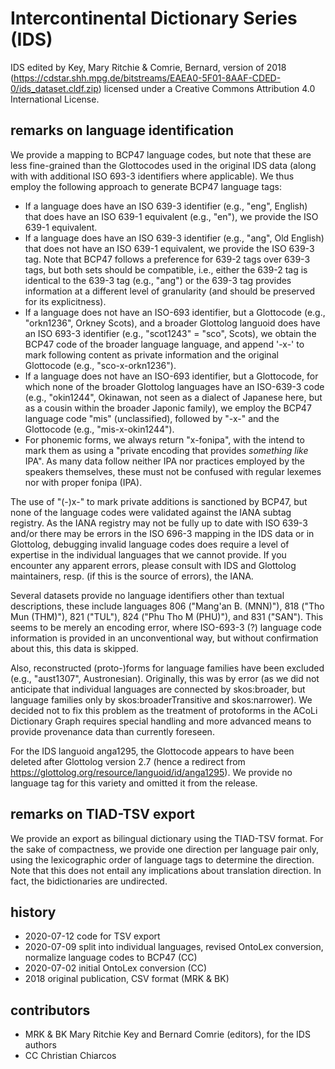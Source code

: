 # Intercontinental Dictionary Series (IDS)

IDS edited by Key, Mary Ritchie & Comrie, Bernard, version of 2018 (https://cdstar.shh.mpg.de/bitstreams/EAEA0-5F01-8AAF-CDED-0/ids_dataset.cldf.zip)
licensed under a Creative Commons Attribution 4.0 International License. 

## remarks on language identification

We provide a mapping to BCP47 language codes, but note that these are less fine-grained than the Glottocodes used in the original IDS data (along with with additional ISO 693-3 identifiers where applicable). We thus employ the following approach to generate BCP47 language tags:

- If a language does have an ISO 639-3 identifier (e.g., "eng", English) that does have an ISO 639-1 equivalent (e.g., "en"), we provide the ISO 639-1 equivalent.
- If a language does have an ISO 639-3 identifier (e.g., "ang", Old English) that does not have an ISO 639-1 equivalent, we provide the ISO 639-3 tag. Note that BCP47 follows a preference for 639-2 tags over 639-3 tags, but both sets should be compatible, i.e., either the 639-2 tag is identical to the 639-3 tag (e.g., "ang") or the 639-3 tag provides information at a different level of granularity (and should be preserved for its explicitness).
- If a language does not have an ISO-693 identifier, but a Glottocode (e.g., "orkn1236", Orkney Scots), and a broader Glottolog languoid does have an ISO 693-3 identifier (e.g., "scot1243" = "sco", Scots), we obtain the BCP47 code of the broader language language, and append '-x-' to mark following content as private information and the original Glottocode (e.g., "sco-x-orkn1236").
- If a language does not have an ISO-693 identifier, but a Glottocode, for which none of the broader Glottolog languages have an ISO-639-3 code (e.g., "okin1244", Okinawan, not seen as a dialect of Japanese here, but as a cousin within the broader Japonic family), we employ the BCP47 language code "mis" (unclassified), followed by "-x-" and the Glottocode (e.g., "mis-x-okin1244").
- For phonemic forms, we always return "x-fonipa", with the intend to mark them as using a "private encoding that provides *something like* IPA". As many data follow neither IPA nor practices employed by the speakers themselves, these must not be confused with regular lexemes nor with proper fonipa (IPA).

The use of "(-)x-" to mark private additions is sanctioned by BCP47, but none of the language codes were validated against the IANA subtag registry. As the IANA registry may not be fully up to date with ISO 639-3 and/or there may be errors in the ISO 696-3 mapping in the IDS data or in Glottolog, debugging invalid language codes does require a level of expertise in the individual languages that we cannot provide. If you encounter any apparent errors, please consult with IDS and Glottolog maintainers, resp. (if this is the source of errors), the IANA. 

Several datasets provide no language identifiers other than textual descriptions, these include languages 806 ("Mang'an B. (MNN)"), 818 ("Tho Mun (THM)"), 821 ("TUL"), 824 ("Phu Tho M (PHU)"), and 831 ("SAN"). This seems to be merely an encoding error, where ISO-693-3 (?) language code information is provided in an unconventional way, but without confirmation about this, this data is skipped. 

Also, reconstructed (proto-)forms for language families have been excluded (e.g., "aust1307", Austronesian). Originally, this was by error (as we did not anticipate that individual languages are connected by skos:broader, but language families only by skos:broaderTransitive and skos:narrower). We decided not to fix this problem as the treatment of protoforms in the ACoLi Dictionary Graph requires special handling and more advanced means to provide provenance data than currently foreseen.

For the IDS languoid anga1295, the Glottocode appears to have been deleted after Glottolog version 2.7 (hence a redirect from https://glottolog.org/resource/languoid/id/anga1295). We provide no language tag for this variety and omitted it from the release.

## remarks on TIAD-TSV export

We provide an export as bilingual dictionary using the TIAD-TSV format. For the sake of compactness, we provide one direction per language pair only, using the lexicographic order of language tags to determine the direction. Note that this does not entail any implications about translation direction. In fact, the bidictionaries are undirected.

## history
- 2020-07-12 code for TSV export
- 2020-07-09 split into individual languages, revised OntoLex conversion, normalize language codes to BCP47 (CC)
- 2020-07-02 initial OntoLex conversion (CC)
- 2018 original publication, CSV format (MRK & BK)

## contributors
- MRK & BK Mary Ritchie Key and Bernard Comrie (editors), for the IDS authors
- CC Christian Chiarcos